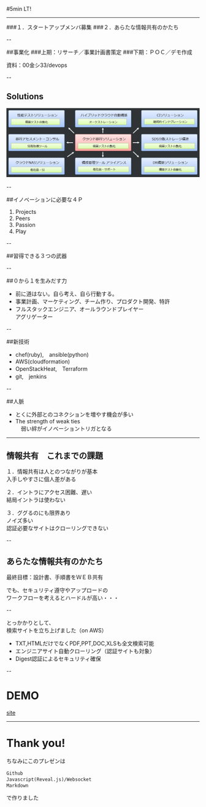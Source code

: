 #5min LT!

---

###１．スタートアップメンバ募集
###２．あらたな情報共有のかたち

--

##事業化
###上期：リサーチ／事業計画書策定
###下期：ＰＯＣ／デモ作成

資料：00金シ33/devops

--

## Solutions
![Solutions](solution.jpg)

--

##イノベーションに必要な４Ｐ
1. Projects
2. Peers
3. Passion
4. Play

--

##習得できる３つの武器

--

##０から１を生みだす力  
- 前に道はない。自ら考え、自ら行動する。
- 事業計画、マーケティング、チーム作り、プロダクト開発、特許
- フルスタックエンジニア、オールラウンドプレイヤー  
  アグリゲーター

--

##新技術
- chef(ruby),　ansible(python)
- AWS(cloudformation)
- OpenStackHeat,　Terraform
- git,　jenkins

--

##人脈
- とくに外部とのコネクションを増やす機会が多い
- The strength of weak ties  
　弱い絆がイノベーショントリガとなる

---

## 情報共有　これまでの課題
１．情報共有は人とのつながりが基本  
入手しやすさに個人差がある

２．イントラにアクセス困難、遅い  
結局イントラは使わない

３．ググるのにも限界あり  
ノイズ多い  
認証必要なサイトはクローリングできない

--

## あらたな情報共有のかたち
最終目標：設計書、手順書をＷＥＢ共有

でも、セキュリティ遵守やアップロードの  
ワークフローを考えるとハードルが高い・・・

--

とっかかりとして、  
検索サイトを立ち上げました（on AWS）

- TXT,HTMLだけでなくPDF,PPT,DOC,XLSも全文検索可能
- エンジニアサイト自動クローリング（認証サイトも対象）
- Digest認証によるセキュリティ確保

--

# DEMO
[site](http://ec2-54-64-246-175.ap-northeast-1.compute.amazonaws.com/search/)

---

# Thank you!

ちなみにこのプレゼンは
```
Github
Javascript(Reveal.js)/Websocket
Markdown
```
で作りました